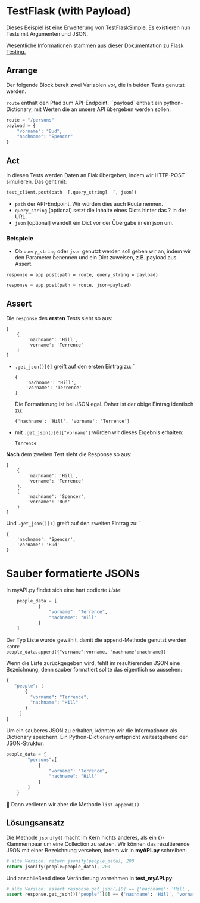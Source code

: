 # TestFlask (with Payload)

Dieses Beispiel ist eine Erweiterung von [TestFlaskSimple](https://github.com/gsoTH/flaskShowcase/tree/master/unitTests/testFlaskSimple). Es existieren nun Tests mit Argumenten und JSON.

Wesentliche Informationen stammen aus dieser Dokumentation zu [Flask Testing.](https://flask.palletsprojects.com/en/2.2.x/testing/)

## Arrange
Der folgende Block bereit zwei Variablen vor, die in beiden Tests genutzt werden. 

`route` enthält den Pfad zum API-Endpoint.
``payload` enthält ein python-Dictionary, mit Werten die an unsere API übergeben werden sollen.
```python
route = "/persons"
payload = {
    "vorname": "Bud",
    "nachname": "Spencer"
}
```

## Act 
In diesen Tests werden Daten an Flak übergeben, indem wir HTTP-POST simulieren. Das geht mit:
```python
test_client.post(path  [,query_string]  [, json])
```
- `path` der API-Endpoint. Wir würden dies auch Route nennen.
- `query_string` [optional] setzt die Inhalte eines Dicts hinter das ? in der URL.
- `json` [optional] wandelt ein Dict vor der Übergabe in ein json um.


### Beispiele
- Ob `query_string` oder `json` genutzt werden soll geben wir an, indem wir den Parameter benennen und ein Dict zuweisen, z.B. payload aus Assert.

```pyton
response = app.post(path = route, query_string = payload)
```

```python
response = app.post(path = route, json=payload)
```

## Assert
Die `response` des **ersten** Tests sieht so aus:
```
[
    {
        'nachname': 'Hill', 
        'vorname': 'Terrence'
    }
]
```

- `.get_json()[0]` greift auf den ersten Eintrag zu: `
    ```
    {
        'nachname': 'Hill', 
        'vorname': 'Terrence'
    }
    ```
    Die Formatierung ist bei JSON egal. Daher ist der obige Eintrag identisch zu: 
    ```
    {'nachname': 'Hill', 'vorname': 'Terrence'}
    ```
- mit `.get_json()[0]["vorname"]` würden wir dieses Ergebnis erhalten:
    ```
    Terrence
    ```

**Nach** dem zweiten Test sieht die Response so aus:
```
[
    {
        'nachname': 'Hill', 
        'vorname': 'Terrence'
    }, 
    {
        'nachname': 'Spencer', 
        'vorname': 'Bud'
    }
]
```

Und `.get_json()[1]` greift auf den zweiten Eintrag zu: `
```
{
    'nachname': 'Spencer', 
    'vorname': 'Bud'
}
```

# Sauber formatierte JSONs
In myAPI.py findet sich eine hart codierte *Liste*: 
```python
    people_data = [
            {
                "vorname": "Terrence",
                "nachname": "Hill"
            }
    ]
```
Der Typ Liste wurde gewählt, damit die append-Methode genutzt werden kann:  
`people_data.append({"vorname":vorname, "nachname":nachname})`

Wenn die Liste zurückgegeben wird, fehlt im resultierenden JSON eine Bezeichnung, denn sauber formatiert sollte das eigentlich so aussehen:
```python
{
   "people": [
       {
         "vorname": "Terrence",
         "nachname": "Hill"
       }
     ]
}
```

Um ein sauberes JSON zu erhalten, könnten wir die Informationen als Dictionary speichern. Ein Python-Dictionary entspricht weitestgehend der JSON-Struktur:
```python
people_data = {
        "persons":[                         
            {
                "vorname": "Terrence",
                "nachname": "Hill"
            }
        ]
    }
```

:anger: Dann verlieren wir aber die Methode  `list.appendI()` 

## Lösungsansatz
Die Methode `jsonify()` macht im Kern nichts anderes, als ein {}-Klammernpaar um eine Collection zu setzen. Wir können das resultierende JSON mit einer Bezeichnung versehen, indem wir in **myAPI.py** schreiben:
```python
# alte Version: return jsonify(people_data), 200
return jsonify(people=people_data), 200
```
Und anschließend diese Veränderung vornehmen in **test_myAPI.py**:
```python
# alte Version: assert response.get_json()[0] == {'nachname': 'Hill', 'vorname': 'Terrence'}
assert response.get_json()["people"][0] == {'nachname': 'Hill', 'vorname': 'Terrence'}
```